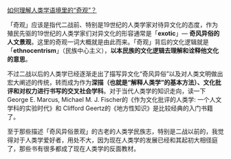 [如何理解人类学语境里的“奇观”？](https://www.zhihu.com/question/314359116/answer/627246086)

「奇观」应该是指代二战前、特别是19世纪的人类学家对待异文化的态度，作为殖民先驱的19世纪的人类学家们对异文化的形容通常是「**exotic**」— **奇风异俗的人文景观**，这里的奇观一词大概就是由此而来。「奇观」背后的文化逻辑就是「**ethnocentrism**」（民族中心主义），**以本民族的文化逻辑去理解和诠释他文化的意思**。

不过二战以后的人类学已经逐渐走出了描写异文化“奇风异俗”以及对人类文明做出宏大阐述的传统，转而成为作为**深描（也就是“解释人类学”的基本方法）、文化批评和对权力进行书写的交叉社会学科**。对于当代人类学的知识走向，读一下 George E. Marcus, Michael M. J. Fischer的《作为文化批评的人类学: 一个人文学科的实验时代》和 Clifford Geertz的《地方性知识》是比较经典的入门书籍了。

至于那些描述「奇风异俗景观」的古老的人类学民族志，特别是二战以前的，我觉得对于人类学爱好者，用处不大，因为现在人类学的发展已经和其起初大相径庭了，那些书有很多都成了现在人类学的反面教材。

  
  


